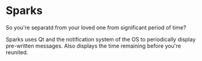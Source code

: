 # Sparks

So you're separatd from your loved one from significant period of time?

Sparks uses Qt and the notification system of the OS to periodically display pre-written messages. Also displays the time remaining before you're reunited.